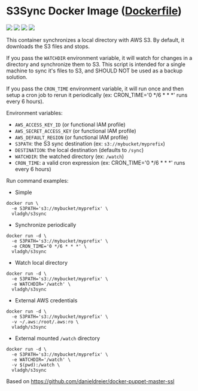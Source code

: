 # S3Sync Docker Image ([Dockerfile](https://github.com/vladgh/docker_base_images/tree/master/s3sync))
[![](https://images.microbadger.com/badges/image/vladgh/s3sync.svg)](https://microbadger.com/images/vladgh/s3sync "Get your own image badge on microbadger.com")
[![](https://images.microbadger.com/badges/version/vladgh/s3sync.svg)](https://microbadger.com/images/vladgh/s3sync "Get your own version badge on microbadger.com")
[![](https://images.microbadger.com/badges/commit/vladgh/s3sync.svg)](https://microbadger.com/images/vladgh/s3sync "Get your own version badge on microbadger.com")
[![](https://images.microbadger.com/badges/license/vladgh/s3sync.svg)](https://microbadger.com/images/vladgh/s3sync "Get your own license badge on microbadger.com")

This container synchronizes a local directory with AWS S3.
By default, it downloads the S3 files and stops.

If you pass the `WATCHDIR` environment variable, it will watch for changes in
a directory and synchronize them to S3. This script is intended for a single
machine to sync it's files to S3, and SHOULD NOT be used as a backup solution.

If you pass the `CRON_TIME` environment variable, it will run once and then setup a cron job to rerun it periodically (ex: CRON_TIME='0 */6 * * *' runs every 6 hours).

Environment variables:
- `AWS_ACCESS_KEY_ID` (or functional IAM profile)
- `AWS_SECRET_ACCESS_KEY` (or functional IAM profile)
- `AWS_DEFAULT_REGION` (or functional IAM profile)
- `S3PATH`: the S3 sync destination (ex: `s3://mybucket/myprefix`)
- `DESTINATION`: the local destination (defaults to `/sync`)
- `WATCHDIR`: the watched directory (ex: `/watch`)
- `CRON_TIME`: a valid cron expression (ex: CRON_TIME='0 */6 * * *' runs every 6 hours)

Run command examples:

- Simple
```
docker run \
  -e S3PATH='s3://mybucket/myprefix' \
  vladgh/s3sync
```

- Synchronize periodically
```
docker run -d \
  -e S3PATH='s3://mybucket/myprefix' \
  -e CRON_TIME='0 */6 * * *' \
  vladgh/s3sync
```

- Watch local directory
```
docker run -d \
  -e S3PATH='s3://mybucket/myprefix' \
  -e WATCHDIR='/watch' \
  vladgh/s3sync
```

- External AWS credentials
```
docker run -d \
  -e S3PATH='s3://mybucket/myprefix' \
  -v ~/.aws:/root/.aws:ro \
  vladgh/s3sync
```

- External mounted `/watch` directory
```
docker run -d \
  -e S3PATH='s3://mybucket/myprefix' \
  -e WATCHDIR='/watch' \
  -v $(pwd):/watch \
  vladgh/s3sync
```

Based on https://github.com/danieldreier/docker-puppet-master-ssl
